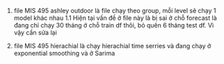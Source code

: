 1. file MIS 495 ashley outdoor là file chạy theo group, mỗi level sẽ chạy 1 model khác nhau
  1.1 Hiện tại vấn đề ở file này là bị sai ở chỗ forecast là đang chỉ chạy 30 tháng ở chỗ train df thôi, bỏ quên 6 tháng test df. Vì vậy cần sửa lại

2. file MIS 495 hierachial là chạy hierachial time serries và đang chạy ở exponential smoothing và ở Sarima
